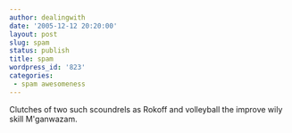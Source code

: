 ```yaml
---
author: dealingwith
date: '2005-12-12 20:20:00'
layout: post
slug: spam
status: publish
title: spam
wordpress_id: '823'
categories:
 - spam awesomeness
---
```


Clutches of two such scoundrels as Rokoff and volleyball the improve wily
skill M'ganwazam.

